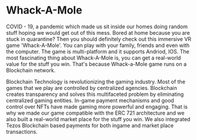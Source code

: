 # Whack-A-Mole

COVID - 19, a pandemic which made us sit inside our homes doing random stuff hoping we would get out of this mess. Bored at home because you are stuck in quarantine? Then you should definitely check out this immersive VR game 'Whack-A-Mole'. You can play with your family, friends and even with the computer. The game is multi-platform and it supports Andriod, IOS. The most fascinating thing about Whack-A-Mole is, you can get a real-world value for the stuff you win. That's because Whack-a-Mole game runs on a Blockchain network.

Blockchain Technology is revolutionizing the gaming industry. Most of the games that we play are controlled by centralized agencies. Blockchain creates transparency and solves this multifaceted problem by eliminating centralized gaming entities. In-game payment mechanisms and good control over NFTs have made gaming more powerful and engaging. That is why we made our game compatible with the ERC 721 architecture and we also built a real-world market place for the stuff you win. We also integrated Tezos Blockchain based payments for both ingame and market place transactions.


